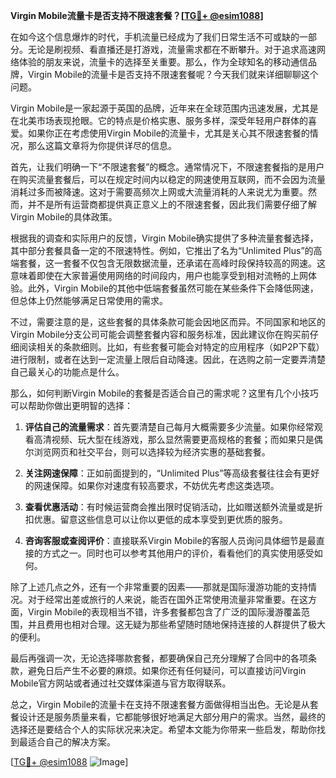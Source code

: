 **Virgin Mobile流量卡是否支持不限速套餐？[[TG💪+ @esim1088](https://t.me/s/esim1088)]**

在如今这个信息爆炸的时代，手机流量已经成为了我们日常生活不可或缺的一部分。无论是刷视频、看直播还是打游戏，流量需求都在不断攀升。对于追求高速网络体验的朋友来说，流量卡的选择至关重要。那么，作为全球知名的移动通信品牌，Virgin Mobile的流量卡是否支持不限速套餐呢？今天我们就来详细聊聊这个问题。

Virgin Mobile是一家起源于英国的品牌，近年来在全球范围内迅速发展，尤其是在北美市场表现抢眼。它的特点是价格实惠、服务多样，深受年轻用户群体的喜爱。如果你正在考虑使用Virgin Mobile的流量卡，尤其是关心其不限速套餐的情况，那么这篇文章将为你提供详尽的信息。

首先，让我们明确一下“不限速套餐”的概念。通常情况下，不限速套餐指的是用户在购买流量套餐后，可以在规定时间内以稳定的网速使用互联网，而不会因为流量消耗过多而被降速。这对于需要高频次上网或大流量消耗的人来说尤为重要。然而，并不是所有运营商都提供真正意义上的不限速套餐，因此我们需要仔细了解Virgin Mobile的具体政策。

根据我的调查和实际用户的反馈，Virgin Mobile确实提供了多种流量套餐选择，其中部分套餐具备一定的不限速特性。例如，它推出了名为“Unlimited Plus”的高端套餐，这一套餐不仅包含无限数据流量，还承诺在高峰时段保持较高的网速。这意味着即使在大家普遍使用网络的时间段内，用户也能享受到相对流畅的上网体验。此外，Virgin Mobile的其他中低端套餐虽然可能在某些条件下会降低网速，但总体上仍然能够满足日常使用的需求。

不过，需要注意的是，这些套餐的具体条款可能会因地区而异。不同国家和地区的Virgin Mobile分支公司可能会调整套餐内容和服务标准，因此建议你在购买前仔细阅读相关的条款细则。比如，有些套餐可能会对特定的应用程序（如P2P下载）进行限制，或者在达到一定流量上限后自动降速。因此，在选购之前一定要弄清楚自己最关心的功能点是什么。

那么，如何判断Virgin Mobile的套餐是否适合自己的需求呢？这里有几个小技巧可以帮助你做出更明智的选择：

1. **评估自己的流量需求**：首先要清楚自己每月大概需要多少流量。如果你经常观看高清视频、玩大型在线游戏，那么显然需要更高规格的套餐；而如果只是偶尔浏览网页和社交平台，则可以选择较为经济实惠的基础套餐。

2. **关注网速保障**：正如前面提到的，“Unlimited Plus”等高级套餐往往会有更好的网速保障。如果你对速度有较高要求，不妨优先考虑这类选项。

3. **查看优惠活动**：有时候运营商会推出限时促销活动，比如赠送额外流量或是折扣优惠。留意这些信息可以让你以更低的成本享受到更优质的服务。

4. **咨询客服或查阅评价**：直接联系Virgin Mobile的客服人员询问具体细节是最直接的方式之一。同时也可以参考其他用户的评价，看看他们的真实使用感受如何。

除了上述几点之外，还有一个非常重要的因素——那就是国际漫游功能的支持情况。对于经常出差或旅行的人来说，能否在国外正常使用流量非常重要。在这方面，Virgin Mobile的表现相当不错，许多套餐都包含了广泛的国际漫游覆盖范围，并且费用也相对合理。这无疑为那些希望随时随地保持连接的人群提供了极大的便利。

最后再强调一次，无论选择哪款套餐，都要确保自己充分理解了合同中的各项条款，避免日后产生不必要的麻烦。如果你还有任何疑问，可以直接访问Virgin Mobile官方网站或者通过社交媒体渠道与官方取得联系。

总之，Virgin Mobile的流量卡在支持不限速套餐方面做得相当出色。无论是从套餐设计还是服务质量来看，它都能够很好地满足大部分用户的需求。当然，最终的选择还是要结合个人的实际状况来决定。希望本文能为你带来一些启发，帮助你找到最适合自己的解决方案。

[[TG💪+ @esim1088](https://t.me/s/esim1088) ![Image](https://i.postimg.cc/4NQfJmqS/Snipaste-2025-05-13-00-14-12.png)]
